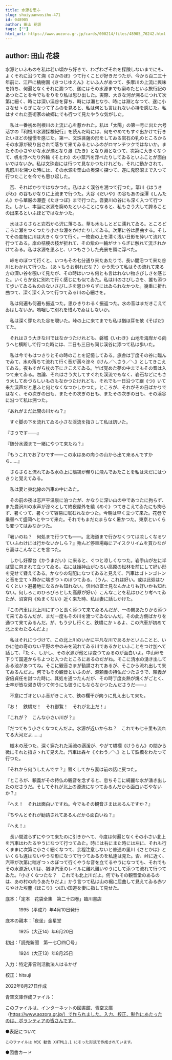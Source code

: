 ```yaml
---
title: 水源を思ふ
slug: shuiyuanwosihu-471
id: 048905
author: 田山 花袋
tags: [""]
html_url: https://www.aozora.gr.jp/cards/000214/files/48905_76242.html
---
```


## author: 田山 花袋

水源といふものを私は若い頃から好きで、わざわざそれを探険しないまでにも、よくそれに沿つて溯《さかのぼ》つて行くことが好きだつたが、今から百二三十年前に、江戸に橘樹園《きつじゆえん》といふ人があつて、多摩川の上流に興味を持ち、何遍となくそれに溯つて、遂にはその水源までも窮めたといふ旅行記のあつたことを今でもをりをり私は思ひ出した。実際、大きな河が溯るにつれて次第に細く、時には深い渓谷を穿ち、時には瀬となり、時には淵となつて、遂に小さなせゝらぎになつて了ふのを見ると、私は何とも言はれない心持を感じた。私はすぐれた芸術家の故郷にでも行つて見たやうな気がした。

　私は一番初め利根川の上流に心を惹かれた。私は「太陽」の第一号に出た六号活字の『利根川水源探検紀行』を読んだ時には、何をやめてもすぐ出かけて行きたいほどの憧憬を感じた。第一、文珠菩薩の形をしてゐる岩石の乳のところからその水源が絞り出されて落ちて来てゐるといふのがロマンチツクではないか。またその小さやかな水が瀬となり瀑《たき》となり淵となつて、次第に大きくなつて、帆を浮べたり外輪《そとわ》の小蒸汽を浮べたりしてゐるといふことが面白いではないか。私は文珠岩には行つて見なかつたけれども、それに動かされて、鬼怒川を溯つた時には、その水源を栗山の奥深く探つて、遂に鬼怒沼まで入つて行つたことを今でも思ひ起した。

　否、そればかりではなかつた。私はよく渓谷を溯つて行つた。箒川《はうきがわ》の谷もかなりに上流まで行つた。大谷《だいや》の谷もあの深潭《しんたん》から華厳の瀑壺《たきつぼ》まで行つた。吾妻川の谷にも深く入つて行つた。しかし、本当に水源を窮めたといふことになると、私もさう大して誇ることの出来るといふほどではなかつた。

　水はさらさらと岩石から沢に落ちる。草も木もしとどに濡れてゐる。ところどころに瀬をつくつたり小さな瀑をかけたりしてゐる。次第に谷は屈曲する。そしてその度毎に川は大きくなつて行く。一枚岩の上を清く浅い日影を砕いて流れて行つてゐる。岸の桔梗の枝が折れて、その紫の一輪がせゝらぎに触れて流されかけてゐる。私は水源を思ふと、いつもさうした光景を頭に浮べた。



　峠をのぼつて行くと、いつもその七分通り来たあたりで、長い間沿つて来た谷川とわかれて行つた。（あゝもうお別れだな？）かう思つて私はその流れて来る方の深い谷を覗いて見たが、その時はいつも何とも言はれない物さびしさを感じた。いくらか女に別れて行く感じにも似てゐた。私は川のさびしさを、誰も添つて歩いてゐるもののないさびしさを思ひやらずにはゐられなかつた。幾重に折れ曲つて、深く深く入つて行つてゐる川の心細さを。

　私は何遍も何遍も振返つた。思ひきりわるく振返つた。水の音はまだきこえてゐはしないか。嗚咽して別れを惜んでゐはしないか。

　私は深く穿たれた谷を覗いた。峠の上に来てまでも私は猶ほ耳を欹《そばだ》てた。



　それはさう大きな川ではなかつたけれども、磐城《いわき》山地を海岸から向うへと横断して行つた時には、二日も三日も同じ渓谷に添つて私は歩いた。

　私は今でもはつきりとその時のことを記憶してゐる。旅舎は丁度その谷に臨んでゐて、水の落ちて流れて行く音が潺々淙々《けん／＼さう／＼》としてきこえてゐる。夜もすがら枕の下にきこえてゐる。半ば覚めた夢の中までもその音は入つて来てゐる。勿論、それはさう大してすぐれた渓流でもなく、岩石などにもさう大してめづらしいものもなかつたけれども、それでも一日沿つて跟《つ》いて来た渓声だと思ふと何となくなつかしかつた。ところが、それがその日ばかりではなく、その次ぎの日も、またその次ぎの日も、またその次ぎの日も、その渓谷に沿つて私は溯つた。

『あれがまだ此間の川かね？』

　すぐ脚の下を流れてゐる小さな渓流を指さして私は訊いた。

『さうです――』

『随分水源まで一緒にやつて来たね？』

『もうこれでお了ひです――この水はあの向うの山から出て来るんですから……』

　さらさらと流れてゐる水の上に鶺鴒が頻りに飛んでゐたことを私は未だにはつきりと覚えてゐる。



　私は妻と東北線の汽車の中にゐた。

　その前の夜は志戸平温泉に泊つたが、かなりに深い山の中であつたに拘らず、また豊沢川の水声が淙々として終夜屋外を繞《めぐ》つてきこえてゐたにも拘らず、暑くつて、暑くつて容易に眠むれなかつた。今朝は早く立つて来た。花巻で乗替へて盛岡へとやつて来た。それでもまだたまらなく暑かつた。東京といくらも変つてはゐなかつた。

『暑いのね？　何処まで行つても――。北海道まで行かなくつては凉しくなるツていふわけには行かないかしら？』殆んど停車場毎にアイスクリイムを買ひながら妻はこんなことを言つた。

　しかし好摩台《かうまだい》に来ると、ぐつと凉しくなつた。岩手山が左に半ば雲に包まれて立つてゐる。右には姫神山がひろい高原の松林を前にして好い形を見せて聳えてゐる。かなりの勾配になつてゐると見えて、汽車はゴトンゴトンと音を立てゝ静かに喘ぎつゝのぼつてゐる。（うん、これは好い。或は此処はひらくといゝ避暑地になるかも知れない。信州の富士見なんかよりも好いかも知れない。何しろこのひろびろとした高原が好い）こんなことを私はひとり考へてゐたが、沼宮内《ぬまくない》近く来た時、私は妻に話しかけた。

『この汽車は北上川にずつと長く添つて来てゐるんだが、一の関あたりから添つて来てゐるんだが、まだ一度もその川を渡つてゐないんだ。その此方側ばかりを通つて来てゐるんだ。が、もう少し行くと、鉄橋にかゝるよ、この汽車が初めて北上をわたるんだよ』

　私はそれにつづけて、この北上川のいかに平凡な川であるかといふことと、いかに他の奇のない平野の中のみを流れてゐる川であるかといふことをつけ加へて話して、『たゞ、しかし、その水源が他とは変つてゐるのが面白いよ。中山峠を下りて国道からちよつと入つたところにあるのだがね。そこに清水の湧き出してゐる池があつてね。そこに観音さまが勧請されてあるが、そこから流れ出して来てゐるんだよ。何でもその観音といふのが、源頼義の持仏だつたさうで、頼義が安倍貞任を討つた時に、其処を通つたんだが、その時丁度炎熱が焼くがごとく、士卒が皆な渇き切つて何うにも彼うにもならなかつたんださうだ――』

　不意にゴオといふ音がきこえて、鉄の欄干が向うに見え出して来た。

『お！　鉄橋だ！　それ御覧！　それが北上だ！』

『これが？　こんな小さい川が？』

『だつてもう小さくなつたんだよ。水源が近いからね？　これでも七十里も流れてる大河だよ……』

　樹木の茂つた、深く穿たれた渓流の潺湲が、やがて橋欄《けうらん》の間から微にそれと指さゝれて見えた。汽車は轟々《ぐわう／＼》として鉄橋をわたつて行つた。

『それから何うしたんです？』暫くしてから妻は前の話に戻つた。

『ところが、頼義がその持仏の観音を念ずると、忽ちそこに綺麗な水が湧き出したのださうだ。そしてそれが北上の源流になつてゐるんだから面白いぢやないか？』

『へえ！　それは面白いですね。今でもその観音さまはあるんですか？』

『ちやんとそれが勧請されてあるんだから面白いね？』

『へえ！』

　長い間渡らずにやつて来たのに引きかへて、今度は何遍となくその小さい北上を汽車はわたるやうになつて行つてゐた。時には右にまた時には左に、それも行くままに次第に小さく細くなつて、余程注意しないと普通の里川《さとかは》といくらも違はないやうな形になつて行つてゐるのを私達は見た。否、峠に近く、汽車が次第に喘ぎつゝのぼつて行くやうな音を立てるやうになつても、それでもその水源近い川は、猶ほ汽車のレイルに離れ難いやうにして添つて流れて行つてゐた。『小さくなつたな？　これでも北上川だよ。何でもその観音堂のあるのは、あの村の向うあたりだよ』かう言つて私は山の裾に屈曲して見えてゐる赤ツちやけた埃塵《ほこり》つぽい国道を妻に指して見せた。













底本：「定本　花袋全集　第二十四巻」臨川書店

　　　1995（平成7）年4月10日発行

底本の親本：「夜坐」金星堂

　　　1925（大正14）年6月20日

初出：「読売新聞　第一七〇四〇号」

　　　1924（大正13）年8月25日

入力：特定非営利活動法人はるかぜ

校正：hitsuji

2022年8月27日作成

青空文庫作成ファイル：

このファイルは、インターネットの図書館、青空文庫（https://www.aozora.gr.jp/）で作られました。入力、校正、制作にあたったのは、ボランティアの皆さんです。











●表記について


	このファイルは W3C 勧告 XHTML1.1 にそった形式で作成されています。







●図書カード